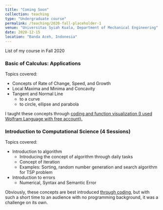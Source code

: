 ```yaml
---
title: "Coming Soon"
collection: teaching
type: "Undergraduate course"
permalink: /teaching/2020-fall-placeholder-1
venue: "Universitas Syiah Kuala, Department of Mechanical Engineering"
date: 2020-12-15
location: "Banda Aceh, Indonesia"
---
```


List of my course in Fall 2020

### Basic of Calculus: Applications
Topics covered:
- Concepts of Rate of Change, Speed, and Growth
- Local Maxima and Minima and Concavity
- Tangent and Normal Line
  - to a curve
  - to circle, ellipse and parabola

I taught these concepts through [coding and function visualization (I used Wolfram Language with free account).](https://www.wolframcloud.com/obj/d72747e2-eb37-49de-8cbe-b4e8ecc456de)

### Introduction to Computational Science (4 Sessions)
Topics covered:
- Introduction to algorithm
  - Introducing the concept of algorithm through daily tasks
  - Concept of iteration
  - Examples: Sorting, random number generation and search algorithm for TSP problem
- Introduction to errors
  - Numerical, Syntax and Semantic Error

Obviously, these concepts are best introduced [through coding](https://www.wolframcloud.com/obj/5a79e1a4-54cf-4923-b76c-5841bd401615), but with such a short time to an audience with no programming background, it was a challenge on its own.
